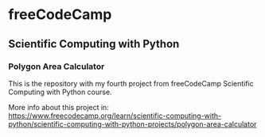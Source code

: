 # freeCodeCamp
## Scientific Computing with Python
### Polygon Area Calculator

This is the repository with my fourth project from freeCodeCamp Scientific Computing with Python course. 

More info about this project in: https://www.freecodecamp.org/learn/scientific-computing-with-python/scientific-computing-with-python-projects/polygon-area-calculator
